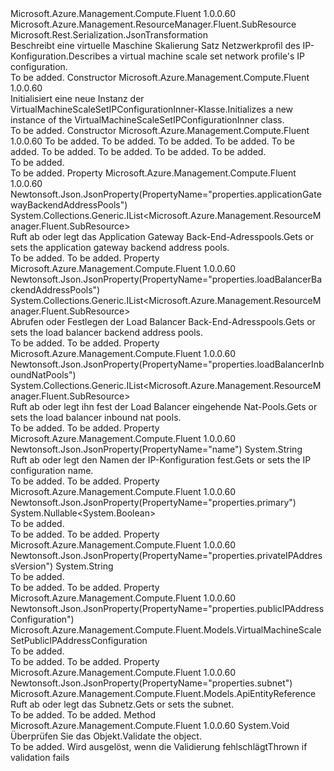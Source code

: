 <Type Name="VirtualMachineScaleSetIPConfigurationInner" FullName="Microsoft.Azure.Management.Compute.Fluent.Models.VirtualMachineScaleSetIPConfigurationInner">
  <TypeSignature Language="C#" Value="public class VirtualMachineScaleSetIPConfigurationInner : Microsoft.Azure.Management.ResourceManager.Fluent.SubResource" />
  <TypeSignature Language="ILAsm" Value=".class public auto ansi beforefieldinit VirtualMachineScaleSetIPConfigurationInner extends Microsoft.Azure.Management.ResourceManager.Fluent.SubResource" />
  <TypeSignature Language="DocId" Value="T:Microsoft.Azure.Management.Compute.Fluent.Models.VirtualMachineScaleSetIPConfigurationInner" />
  <TypeSignature Language="VB.NET" Value="Public Class VirtualMachineScaleSetIPConfigurationInner&#xA;Inherits SubResource" />
  <TypeSignature Language="F#" Value="type VirtualMachineScaleSetIPConfigurationInner = class&#xA;    inherit SubResource" />
  <AssemblyInfo>
    <AssemblyName>Microsoft.Azure.Management.Compute.Fluent</AssemblyName>
    <AssemblyVersion>1.0.0.60</AssemblyVersion>
  </AssemblyInfo>
  <Base>
    <BaseTypeName>Microsoft.Azure.Management.ResourceManager.Fluent.SubResource</BaseTypeName>
  </Base>
  <Interfaces />
  <Attributes>
    <Attribute>
      <AttributeName>Microsoft.Rest.Serialization.JsonTransformation</AttributeName>
    </Attribute>
  </Attributes>
  <Docs>
    <summary>
            <span data-ttu-id="5c747-101">Beschreibt eine virtuelle Maschine Skalierung Satz Netzwerkprofil des IP-Konfiguration.</span><span class="sxs-lookup"><span data-stu-id="5c747-101">Describes a virtual machine scale set network profile's IP configuration.</span></span>
            </summary>
    <remarks>To be added.</remarks>
  </Docs>
  <Members>
    <Member MemberName=".ctor">
      <MemberSignature Language="C#" Value="public VirtualMachineScaleSetIPConfigurationInner ();" />
      <MemberSignature Language="ILAsm" Value=".method public hidebysig specialname rtspecialname instance void .ctor() cil managed" />
      <MemberSignature Language="DocId" Value="M:Microsoft.Azure.Management.Compute.Fluent.Models.VirtualMachineScaleSetIPConfigurationInner.#ctor" />
      <MemberSignature Language="VB.NET" Value="Public Sub New ()" />
      <MemberType>Constructor</MemberType>
      <AssemblyInfo>
        <AssemblyName>Microsoft.Azure.Management.Compute.Fluent</AssemblyName>
        <AssemblyVersion>1.0.0.60</AssemblyVersion>
      </AssemblyInfo>
      <Parameters />
      <Docs>
        <summary>
            <span data-ttu-id="5c747-102">Initialisiert eine neue Instanz der VirtualMachineScaleSetIPConfigurationInner-Klasse.</span><span class="sxs-lookup"><span data-stu-id="5c747-102">Initializes a new instance of the VirtualMachineScaleSetIPConfigurationInner class.</span></span>
            </summary>
        <remarks>To be added.</remarks>
      </Docs>
    </Member>
    <Member MemberName=".ctor">
      <MemberSignature Language="C#" Value="public VirtualMachineScaleSetIPConfigurationInner (string name, string id = null, Microsoft.Azure.Management.Compute.Fluent.Models.ApiEntityReference subnet = null, Nullable&lt;bool&gt; primary = null, Microsoft.Azure.Management.Compute.Fluent.Models.VirtualMachineScaleSetPublicIPAddressConfiguration publicIPAddressConfiguration = null, string privateIPAddressVersion = null, System.Collections.Generic.IList&lt;Microsoft.Azure.Management.ResourceManager.Fluent.SubResource&gt; applicationGatewayBackendAddressPools = null, System.Collections.Generic.IList&lt;Microsoft.Azure.Management.ResourceManager.Fluent.SubResource&gt; loadBalancerBackendAddressPools = null, System.Collections.Generic.IList&lt;Microsoft.Azure.Management.ResourceManager.Fluent.SubResource&gt; loadBalancerInboundNatPools = null);" />
      <MemberSignature Language="ILAsm" Value=".method public hidebysig specialname rtspecialname instance void .ctor(string name, string id, class Microsoft.Azure.Management.Compute.Fluent.Models.ApiEntityReference subnet, valuetype System.Nullable`1&lt;bool&gt; primary, class Microsoft.Azure.Management.Compute.Fluent.Models.VirtualMachineScaleSetPublicIPAddressConfiguration publicIPAddressConfiguration, string privateIPAddressVersion, class System.Collections.Generic.IList`1&lt;class Microsoft.Azure.Management.ResourceManager.Fluent.SubResource&gt; applicationGatewayBackendAddressPools, class System.Collections.Generic.IList`1&lt;class Microsoft.Azure.Management.ResourceManager.Fluent.SubResource&gt; loadBalancerBackendAddressPools, class System.Collections.Generic.IList`1&lt;class Microsoft.Azure.Management.ResourceManager.Fluent.SubResource&gt; loadBalancerInboundNatPools) cil managed" />
      <MemberSignature Language="DocId" Value="M:Microsoft.Azure.Management.Compute.Fluent.Models.VirtualMachineScaleSetIPConfigurationInner.#ctor(System.String,System.String,Microsoft.Azure.Management.Compute.Fluent.Models.ApiEntityReference,System.Nullable{System.Boolean},Microsoft.Azure.Management.Compute.Fluent.Models.VirtualMachineScaleSetPublicIPAddressConfiguration,System.String,System.Collections.Generic.IList{Microsoft.Azure.Management.ResourceManager.Fluent.SubResource},System.Collections.Generic.IList{Microsoft.Azure.Management.ResourceManager.Fluent.SubResource},System.Collections.Generic.IList{Microsoft.Azure.Management.ResourceManager.Fluent.SubResource})" />
      <MemberSignature Language="VB.NET" Value="Public Sub New (name As String, Optional id As String = null, Optional subnet As ApiEntityReference = null, Optional primary As Nullable(Of Boolean) = null, Optional publicIPAddressConfiguration As VirtualMachineScaleSetPublicIPAddressConfiguration = null, Optional privateIPAddressVersion As String = null, Optional applicationGatewayBackendAddressPools As IList(Of SubResource) = null, Optional loadBalancerBackendAddressPools As IList(Of SubResource) = null, Optional loadBalancerInboundNatPools As IList(Of SubResource) = null)" />
      <MemberSignature Language="F#" Value="new Microsoft.Azure.Management.Compute.Fluent.Models.VirtualMachineScaleSetIPConfigurationInner : string * string * Microsoft.Azure.Management.Compute.Fluent.Models.ApiEntityReference * Nullable&lt;bool&gt; * Microsoft.Azure.Management.Compute.Fluent.Models.VirtualMachineScaleSetPublicIPAddressConfiguration * string * System.Collections.Generic.IList&lt;Microsoft.Azure.Management.ResourceManager.Fluent.SubResource&gt; * System.Collections.Generic.IList&lt;Microsoft.Azure.Management.ResourceManager.Fluent.SubResource&gt; * System.Collections.Generic.IList&lt;Microsoft.Azure.Management.ResourceManager.Fluent.SubResource&gt; -&gt; Microsoft.Azure.Management.Compute.Fluent.Models.VirtualMachineScaleSetIPConfigurationInner" Usage="new Microsoft.Azure.Management.Compute.Fluent.Models.VirtualMachineScaleSetIPConfigurationInner (name, id, subnet, primary, publicIPAddressConfiguration, privateIPAddressVersion, applicationGatewayBackendAddressPools, loadBalancerBackendAddressPools, loadBalancerInboundNatPools)" />
      <MemberType>Constructor</MemberType>
      <AssemblyInfo>
        <AssemblyName>Microsoft.Azure.Management.Compute.Fluent</AssemblyName>
        <AssemblyVersion>1.0.0.60</AssemblyVersion>
      </AssemblyInfo>
      <Parameters>
        <Parameter Name="name" Type="System.String" />
        <Parameter Name="id" Type="System.String" />
        <Parameter Name="subnet" Type="Microsoft.Azure.Management.Compute.Fluent.Models.ApiEntityReference" />
        <Parameter Name="primary" Type="System.Nullable&lt;System.Boolean&gt;" />
        <Parameter Name="publicIPAddressConfiguration" Type="Microsoft.Azure.Management.Compute.Fluent.Models.VirtualMachineScaleSetPublicIPAddressConfiguration" />
        <Parameter Name="privateIPAddressVersion" Type="System.String" />
        <Parameter Name="applicationGatewayBackendAddressPools" Type="System.Collections.Generic.IList&lt;Microsoft.Azure.Management.ResourceManager.Fluent.SubResource&gt;" />
        <Parameter Name="loadBalancerBackendAddressPools" Type="System.Collections.Generic.IList&lt;Microsoft.Azure.Management.ResourceManager.Fluent.SubResource&gt;" />
        <Parameter Name="loadBalancerInboundNatPools" Type="System.Collections.Generic.IList&lt;Microsoft.Azure.Management.ResourceManager.Fluent.SubResource&gt;" />
      </Parameters>
      <Docs>
        <param name="name">To be added.</param>
        <param name="id">To be added.</param>
        <param name="subnet">To be added.</param>
        <param name="primary">To be added.</param>
        <param name="publicIPAddressConfiguration">To be added.</param>
        <param name="privateIPAddressVersion">To be added.</param>
        <param name="applicationGatewayBackendAddressPools">To be added.</param>
        <param name="loadBalancerBackendAddressPools">To be added.</param>
        <param name="loadBalancerInboundNatPools">To be added.</param>
        <summary>To be added.</summary>
        <remarks>To be added.</remarks>
      </Docs>
    </Member>
    <Member MemberName="ApplicationGatewayBackendAddressPools">
      <MemberSignature Language="C#" Value="public System.Collections.Generic.IList&lt;Microsoft.Azure.Management.ResourceManager.Fluent.SubResource&gt; ApplicationGatewayBackendAddressPools { get; set; }" />
      <MemberSignature Language="ILAsm" Value=".property instance class System.Collections.Generic.IList`1&lt;class Microsoft.Azure.Management.ResourceManager.Fluent.SubResource&gt; ApplicationGatewayBackendAddressPools" />
      <MemberSignature Language="DocId" Value="P:Microsoft.Azure.Management.Compute.Fluent.Models.VirtualMachineScaleSetIPConfigurationInner.ApplicationGatewayBackendAddressPools" />
      <MemberSignature Language="VB.NET" Value="Public Property ApplicationGatewayBackendAddressPools As IList(Of SubResource)" />
      <MemberSignature Language="F#" Value="member this.ApplicationGatewayBackendAddressPools : System.Collections.Generic.IList&lt;Microsoft.Azure.Management.ResourceManager.Fluent.SubResource&gt; with get, set" Usage="Microsoft.Azure.Management.Compute.Fluent.Models.VirtualMachineScaleSetIPConfigurationInner.ApplicationGatewayBackendAddressPools" />
      <MemberType>Property</MemberType>
      <AssemblyInfo>
        <AssemblyName>Microsoft.Azure.Management.Compute.Fluent</AssemblyName>
        <AssemblyVersion>1.0.0.60</AssemblyVersion>
      </AssemblyInfo>
      <Attributes>
        <Attribute>
          <AttributeName>Newtonsoft.Json.JsonProperty(PropertyName="properties.applicationGatewayBackendAddressPools")</AttributeName>
        </Attribute>
      </Attributes>
      <ReturnValue>
        <ReturnType>System.Collections.Generic.IList&lt;Microsoft.Azure.Management.ResourceManager.Fluent.SubResource&gt;</ReturnType>
      </ReturnValue>
      <Docs>
        <summary>
            <span data-ttu-id="5c747-103">Ruft ab oder legt das Application Gateway Back-End-Adresspools.</span><span class="sxs-lookup"><span data-stu-id="5c747-103">Gets or sets the application gateway backend address pools.</span></span>
            </summary>
        <value>To be added.</value>
        <remarks>To be added.</remarks>
      </Docs>
    </Member>
    <Member MemberName="LoadBalancerBackendAddressPools">
      <MemberSignature Language="C#" Value="public System.Collections.Generic.IList&lt;Microsoft.Azure.Management.ResourceManager.Fluent.SubResource&gt; LoadBalancerBackendAddressPools { get; set; }" />
      <MemberSignature Language="ILAsm" Value=".property instance class System.Collections.Generic.IList`1&lt;class Microsoft.Azure.Management.ResourceManager.Fluent.SubResource&gt; LoadBalancerBackendAddressPools" />
      <MemberSignature Language="DocId" Value="P:Microsoft.Azure.Management.Compute.Fluent.Models.VirtualMachineScaleSetIPConfigurationInner.LoadBalancerBackendAddressPools" />
      <MemberSignature Language="VB.NET" Value="Public Property LoadBalancerBackendAddressPools As IList(Of SubResource)" />
      <MemberSignature Language="F#" Value="member this.LoadBalancerBackendAddressPools : System.Collections.Generic.IList&lt;Microsoft.Azure.Management.ResourceManager.Fluent.SubResource&gt; with get, set" Usage="Microsoft.Azure.Management.Compute.Fluent.Models.VirtualMachineScaleSetIPConfigurationInner.LoadBalancerBackendAddressPools" />
      <MemberType>Property</MemberType>
      <AssemblyInfo>
        <AssemblyName>Microsoft.Azure.Management.Compute.Fluent</AssemblyName>
        <AssemblyVersion>1.0.0.60</AssemblyVersion>
      </AssemblyInfo>
      <Attributes>
        <Attribute>
          <AttributeName>Newtonsoft.Json.JsonProperty(PropertyName="properties.loadBalancerBackendAddressPools")</AttributeName>
        </Attribute>
      </Attributes>
      <ReturnValue>
        <ReturnType>System.Collections.Generic.IList&lt;Microsoft.Azure.Management.ResourceManager.Fluent.SubResource&gt;</ReturnType>
      </ReturnValue>
      <Docs>
        <summary>
            <span data-ttu-id="5c747-104">Abrufen oder Festlegen der Load Balancer Back-End-Adresspools.</span><span class="sxs-lookup"><span data-stu-id="5c747-104">Gets or sets the load balancer backend address pools.</span></span>
            </summary>
        <value>To be added.</value>
        <remarks>To be added.</remarks>
      </Docs>
    </Member>
    <Member MemberName="LoadBalancerInboundNatPools">
      <MemberSignature Language="C#" Value="public System.Collections.Generic.IList&lt;Microsoft.Azure.Management.ResourceManager.Fluent.SubResource&gt; LoadBalancerInboundNatPools { get; set; }" />
      <MemberSignature Language="ILAsm" Value=".property instance class System.Collections.Generic.IList`1&lt;class Microsoft.Azure.Management.ResourceManager.Fluent.SubResource&gt; LoadBalancerInboundNatPools" />
      <MemberSignature Language="DocId" Value="P:Microsoft.Azure.Management.Compute.Fluent.Models.VirtualMachineScaleSetIPConfigurationInner.LoadBalancerInboundNatPools" />
      <MemberSignature Language="VB.NET" Value="Public Property LoadBalancerInboundNatPools As IList(Of SubResource)" />
      <MemberSignature Language="F#" Value="member this.LoadBalancerInboundNatPools : System.Collections.Generic.IList&lt;Microsoft.Azure.Management.ResourceManager.Fluent.SubResource&gt; with get, set" Usage="Microsoft.Azure.Management.Compute.Fluent.Models.VirtualMachineScaleSetIPConfigurationInner.LoadBalancerInboundNatPools" />
      <MemberType>Property</MemberType>
      <AssemblyInfo>
        <AssemblyName>Microsoft.Azure.Management.Compute.Fluent</AssemblyName>
        <AssemblyVersion>1.0.0.60</AssemblyVersion>
      </AssemblyInfo>
      <Attributes>
        <Attribute>
          <AttributeName>Newtonsoft.Json.JsonProperty(PropertyName="properties.loadBalancerInboundNatPools")</AttributeName>
        </Attribute>
      </Attributes>
      <ReturnValue>
        <ReturnType>System.Collections.Generic.IList&lt;Microsoft.Azure.Management.ResourceManager.Fluent.SubResource&gt;</ReturnType>
      </ReturnValue>
      <Docs>
        <summary>
            <span data-ttu-id="5c747-105">Ruft ab oder legt ihn fest der Load Balancer eingehende Nat-Pools.</span><span class="sxs-lookup"><span data-stu-id="5c747-105">Gets or sets the load balancer inbound nat pools.</span></span>
            </summary>
        <value>To be added.</value>
        <remarks>To be added.</remarks>
      </Docs>
    </Member>
    <Member MemberName="Name">
      <MemberSignature Language="C#" Value="public string Name { get; set; }" />
      <MemberSignature Language="ILAsm" Value=".property instance string Name" />
      <MemberSignature Language="DocId" Value="P:Microsoft.Azure.Management.Compute.Fluent.Models.VirtualMachineScaleSetIPConfigurationInner.Name" />
      <MemberSignature Language="VB.NET" Value="Public Property Name As String" />
      <MemberSignature Language="F#" Value="member this.Name : string with get, set" Usage="Microsoft.Azure.Management.Compute.Fluent.Models.VirtualMachineScaleSetIPConfigurationInner.Name" />
      <MemberType>Property</MemberType>
      <AssemblyInfo>
        <AssemblyName>Microsoft.Azure.Management.Compute.Fluent</AssemblyName>
        <AssemblyVersion>1.0.0.60</AssemblyVersion>
      </AssemblyInfo>
      <Attributes>
        <Attribute>
          <AttributeName>Newtonsoft.Json.JsonProperty(PropertyName="name")</AttributeName>
        </Attribute>
      </Attributes>
      <ReturnValue>
        <ReturnType>System.String</ReturnType>
      </ReturnValue>
      <Docs>
        <summary>
            <span data-ttu-id="5c747-106">Ruft ab oder legt den Namen der IP-Konfiguration fest.</span><span class="sxs-lookup"><span data-stu-id="5c747-106">Gets or sets the IP configuration name.</span></span>
            </summary>
        <value>To be added.</value>
        <remarks>To be added.</remarks>
      </Docs>
    </Member>
    <Member MemberName="Primary">
      <MemberSignature Language="C#" Value="public Nullable&lt;bool&gt; Primary { get; set; }" />
      <MemberSignature Language="ILAsm" Value=".property instance valuetype System.Nullable`1&lt;bool&gt; Primary" />
      <MemberSignature Language="DocId" Value="P:Microsoft.Azure.Management.Compute.Fluent.Models.VirtualMachineScaleSetIPConfigurationInner.Primary" />
      <MemberSignature Language="VB.NET" Value="Public Property Primary As Nullable(Of Boolean)" />
      <MemberSignature Language="F#" Value="member this.Primary : Nullable&lt;bool&gt; with get, set" Usage="Microsoft.Azure.Management.Compute.Fluent.Models.VirtualMachineScaleSetIPConfigurationInner.Primary" />
      <MemberType>Property</MemberType>
      <AssemblyInfo>
        <AssemblyName>Microsoft.Azure.Management.Compute.Fluent</AssemblyName>
        <AssemblyVersion>1.0.0.60</AssemblyVersion>
      </AssemblyInfo>
      <Attributes>
        <Attribute>
          <AttributeName>Newtonsoft.Json.JsonProperty(PropertyName="properties.primary")</AttributeName>
        </Attribute>
      </Attributes>
      <ReturnValue>
        <ReturnType>System.Nullable&lt;System.Boolean&gt;</ReturnType>
      </ReturnValue>
      <Docs>
        <summary>To be added.</summary>
        <value>To be added.</value>
        <remarks>To be added.</remarks>
      </Docs>
    </Member>
    <Member MemberName="PrivateIPAddressVersion">
      <MemberSignature Language="C#" Value="public string PrivateIPAddressVersion { get; set; }" />
      <MemberSignature Language="ILAsm" Value=".property instance string PrivateIPAddressVersion" />
      <MemberSignature Language="DocId" Value="P:Microsoft.Azure.Management.Compute.Fluent.Models.VirtualMachineScaleSetIPConfigurationInner.PrivateIPAddressVersion" />
      <MemberSignature Language="VB.NET" Value="Public Property PrivateIPAddressVersion As String" />
      <MemberSignature Language="F#" Value="member this.PrivateIPAddressVersion : string with get, set" Usage="Microsoft.Azure.Management.Compute.Fluent.Models.VirtualMachineScaleSetIPConfigurationInner.PrivateIPAddressVersion" />
      <MemberType>Property</MemberType>
      <AssemblyInfo>
        <AssemblyName>Microsoft.Azure.Management.Compute.Fluent</AssemblyName>
        <AssemblyVersion>1.0.0.60</AssemblyVersion>
      </AssemblyInfo>
      <Attributes>
        <Attribute>
          <AttributeName>Newtonsoft.Json.JsonProperty(PropertyName="properties.privateIPAddressVersion")</AttributeName>
        </Attribute>
      </Attributes>
      <ReturnValue>
        <ReturnType>System.String</ReturnType>
      </ReturnValue>
      <Docs>
        <summary>To be added.</summary>
        <value>To be added.</value>
        <remarks>To be added.</remarks>
      </Docs>
    </Member>
    <Member MemberName="PublicIPAddressConfiguration">
      <MemberSignature Language="C#" Value="public Microsoft.Azure.Management.Compute.Fluent.Models.VirtualMachineScaleSetPublicIPAddressConfiguration PublicIPAddressConfiguration { get; set; }" />
      <MemberSignature Language="ILAsm" Value=".property instance class Microsoft.Azure.Management.Compute.Fluent.Models.VirtualMachineScaleSetPublicIPAddressConfiguration PublicIPAddressConfiguration" />
      <MemberSignature Language="DocId" Value="P:Microsoft.Azure.Management.Compute.Fluent.Models.VirtualMachineScaleSetIPConfigurationInner.PublicIPAddressConfiguration" />
      <MemberSignature Language="VB.NET" Value="Public Property PublicIPAddressConfiguration As VirtualMachineScaleSetPublicIPAddressConfiguration" />
      <MemberSignature Language="F#" Value="member this.PublicIPAddressConfiguration : Microsoft.Azure.Management.Compute.Fluent.Models.VirtualMachineScaleSetPublicIPAddressConfiguration with get, set" Usage="Microsoft.Azure.Management.Compute.Fluent.Models.VirtualMachineScaleSetIPConfigurationInner.PublicIPAddressConfiguration" />
      <MemberType>Property</MemberType>
      <AssemblyInfo>
        <AssemblyName>Microsoft.Azure.Management.Compute.Fluent</AssemblyName>
        <AssemblyVersion>1.0.0.60</AssemblyVersion>
      </AssemblyInfo>
      <Attributes>
        <Attribute>
          <AttributeName>Newtonsoft.Json.JsonProperty(PropertyName="properties.publicIPAddressConfiguration")</AttributeName>
        </Attribute>
      </Attributes>
      <ReturnValue>
        <ReturnType>Microsoft.Azure.Management.Compute.Fluent.Models.VirtualMachineScaleSetPublicIPAddressConfiguration</ReturnType>
      </ReturnValue>
      <Docs>
        <summary>To be added.</summary>
        <value>To be added.</value>
        <remarks>To be added.</remarks>
      </Docs>
    </Member>
    <Member MemberName="Subnet">
      <MemberSignature Language="C#" Value="public Microsoft.Azure.Management.Compute.Fluent.Models.ApiEntityReference Subnet { get; set; }" />
      <MemberSignature Language="ILAsm" Value=".property instance class Microsoft.Azure.Management.Compute.Fluent.Models.ApiEntityReference Subnet" />
      <MemberSignature Language="DocId" Value="P:Microsoft.Azure.Management.Compute.Fluent.Models.VirtualMachineScaleSetIPConfigurationInner.Subnet" />
      <MemberSignature Language="VB.NET" Value="Public Property Subnet As ApiEntityReference" />
      <MemberSignature Language="F#" Value="member this.Subnet : Microsoft.Azure.Management.Compute.Fluent.Models.ApiEntityReference with get, set" Usage="Microsoft.Azure.Management.Compute.Fluent.Models.VirtualMachineScaleSetIPConfigurationInner.Subnet" />
      <MemberType>Property</MemberType>
      <AssemblyInfo>
        <AssemblyName>Microsoft.Azure.Management.Compute.Fluent</AssemblyName>
        <AssemblyVersion>1.0.0.60</AssemblyVersion>
      </AssemblyInfo>
      <Attributes>
        <Attribute>
          <AttributeName>Newtonsoft.Json.JsonProperty(PropertyName="properties.subnet")</AttributeName>
        </Attribute>
      </Attributes>
      <ReturnValue>
        <ReturnType>Microsoft.Azure.Management.Compute.Fluent.Models.ApiEntityReference</ReturnType>
      </ReturnValue>
      <Docs>
        <summary>
            <span data-ttu-id="5c747-107">Ruft ab oder legt das Subnetz.</span><span class="sxs-lookup"><span data-stu-id="5c747-107">Gets or sets the subnet.</span></span>
            </summary>
        <value>To be added.</value>
        <remarks>To be added.</remarks>
      </Docs>
    </Member>
    <Member MemberName="Validate">
      <MemberSignature Language="C#" Value="public virtual void Validate ();" />
      <MemberSignature Language="ILAsm" Value=".method public hidebysig newslot virtual instance void Validate() cil managed" />
      <MemberSignature Language="DocId" Value="M:Microsoft.Azure.Management.Compute.Fluent.Models.VirtualMachineScaleSetIPConfigurationInner.Validate" />
      <MemberSignature Language="VB.NET" Value="Public Overridable Sub Validate ()" />
      <MemberSignature Language="F#" Value="abstract member Validate : unit -&gt; unit&#xA;override this.Validate : unit -&gt; unit" Usage="virtualMachineScaleSetIPConfigurationInner.Validate " />
      <MemberType>Method</MemberType>
      <AssemblyInfo>
        <AssemblyName>Microsoft.Azure.Management.Compute.Fluent</AssemblyName>
        <AssemblyVersion>1.0.0.60</AssemblyVersion>
      </AssemblyInfo>
      <ReturnValue>
        <ReturnType>System.Void</ReturnType>
      </ReturnValue>
      <Parameters />
      <Docs>
        <summary>
            <span data-ttu-id="5c747-108">Überprüfen Sie das Objekt.</span><span class="sxs-lookup"><span data-stu-id="5c747-108">Validate the object.</span></span>
            </summary>
        <remarks>To be added.</remarks>
        <exception cref="T:Microsoft.Rest.ValidationException">
            <span data-ttu-id="5c747-109">Wird ausgelöst, wenn die Validierung fehlschlägt</span><span class="sxs-lookup"><span data-stu-id="5c747-109">Thrown if validation fails</span></span>
            </exception>
      </Docs>
    </Member>
  </Members>
</Type>
